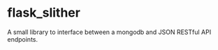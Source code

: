 flask_slither
=============

A small library to interface between a mongodb and JSON RESTful API endpoints.
